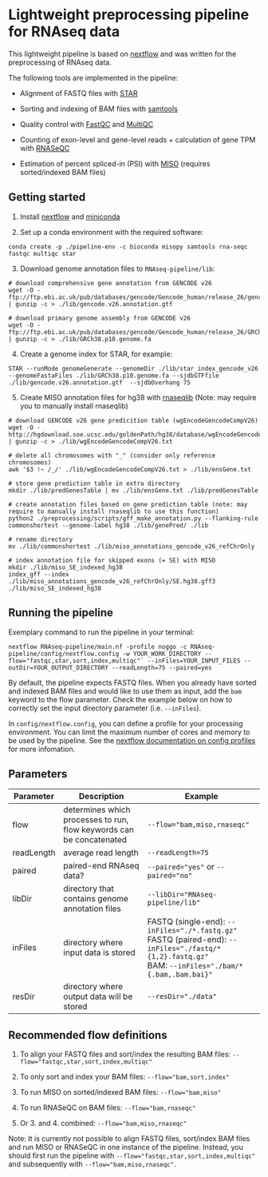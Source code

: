 # Lightweight preprocessing pipeline for RNAseq data

This lightweight pipeline is based on [nextflow](https://www.nextflow.io/) and was written for the preprocessing of RNAseq data. 

The following tools are implemented in the pipeline:

- Alignment of FASTQ files with [STAR](https://github.com/alexdobin/STAR)

- Sorting and indexing of BAM files with [samtools](http://www.htslib.org/) 

- Quality control with [FastQC](https://www.bioinformatics.babraham.ac.uk/projects/fastqc/) and [MultiQC](https://multiqc.info/) 

- Counting of exon-level and gene-level reads + calculation of gene TPM with [RNASeQC](https://github.com/getzlab/rnaseqc) 

- Estimation of percent spliced-in (PSI) with [MISO](https://miso.readthedocs.io/en/fastmiso/) (requires sorted/indexed BAM files)

## Getting started

1. Install [nextflow](https://www.nextflow.io/docs/latest/getstarted.html) and [miniconda](https://docs.conda.io/en/latest/miniconda.html) 

2. Set up a conda environment with the required software: 

`conda create -p ./pipeline-env -c bioconda misopy samtools rna-seqc fastqc multiqc star`

3. Download genome annotation files to `RNAseq-pipeline/lib`:
```
# download comprehensive gene annotation from GENCODE v26
wget -O - ftp://ftp.ebi.ac.uk/pub/databases/gencode/Gencode_human/release_26/gencode.v26.annotation.gtf.gz | gunzip -c > ./lib/gencode.v26.annotation.gtf

# download primary genome assembly from GENCODE v26
wget -O - ftp://ftp.ebi.ac.uk/pub/databases/gencode/Gencode_human/release_26/GRCh38.p10.genome.fa.gz | gunzip -c > ./lib/GRCh38.p10.genome.fa
```

4. Create a genome index for STAR, for example:

`STAR --runMode genomeGenerate --genomeDir ./lib/star_index_gencode_v26 --genomeFastaFiles ./lib/GRCh38.p10.genome.fa --sjdbGTFfile ./lib/gencode.v26.annotation.gtf  --sjdbOverhang 75`

5. Create MISO annotation files for hg38 with [rnaseqlib](https://rnaseqlib.readthedocs.io/en/clip/#creating-custom-gff-annotations-for-miso) (Note: may require you to manually install rnaseqlib)
```
# download GENCODE v26 gene predicition table (wgEncodeGencodeCompV26)
wget -O - http://hgdownload.soe.ucsc.edu/goldenPath/hg38/database/wgEncodeGencodeCompV26.txt.gz | gunzip -c > ./lib/wgEncodeGencodeCompV26.txt

# delete all chromosomes with "_" (consider only reference chromosomes)
awk '$3 !~ /_/' ./lib/wgEncodeGencodeCompV26.txt > ./lib/ensGene.txt

# store gene prediction table in extra directory
mkdir ./lib/predGenesTable | mv ./lib/ensGene.txt ./lib/predGenesTable

# create annotation files based on gene prediction table (note: may require to manually install rnaseqlib to use this function)
python2 ./preprocessing/scripts/gff_make_annotation.py --flanking-rule commonshortest --genome-label hg38 ./lib/genePred/ ./lib

# rename directory
mv ./lib/commonshortest ./lib/miso_annotations_gencode_v26_refChrOnly

# index annotation file for skipped exons (= SE) with MISO
mkdir ./lib/miso_SE_indexed_hg38
index_gff --index ./lib/miso_annotations_gencode_v26_refChrOnly/SE.hg38.gff3 ./lib/miso_SE_indexed_hg38
```

## Running the pipeline

Exemplary command to run the pipeline in your terminal:
```
nextflow RNAseq-pipeline/main.nf -profile noggo -c RNAseq-pipeline/config/nextflow.config -w YOUR_WORK_DIRECTORY --flow="fastqc,star,sort,index,multiqc"` --inFiles=YOUR_INPUT_FILES --outDir=YOUR_OUTPUT_DIRECTORY --readLength=75 --paired=yes
```

By default, the pipeline expects FASTQ files. When you already have sorted and indexed BAM files and would like to use them as input, add the `bam` keyword to the flow parameter. Check the example below on how to correctly set the input directory parameter (i.e. `--inFiles`). 

In `config/nextflow.config`, you can define a profile for your processing environment. You can limit the maximum number of cores and memory to be used by the pipeline. See the [nextflow documentation on config profiles](https://www.nextflow.io/docs/latest/config.html#config-profiles) for more infomation.

## Parameters

| Parameter     | Description                  | Example                                            |
|---------------|------------------------------|----------------------------------------------------|
| flow          |  determines which processes to run, flow keywords can be concatenated | `--flow="bam,miso,rnaseqc"` |
| readLength    |  average read length | `--readLength=75` |
| paired        |  paired-end RNAseq data? | `--paired="yes"` or `--paired="no"` | 
| libDir        |  directory that contains genome annotation files | `--libDir="RNAseq-pipeline/lib"` |
| inFiles       |  directory where input data is stored | FASTQ (single-end): `--inFiles="./*.fastq.gz"`<br> FASTQ (paired-end): `--inFiles="./fastq/*{1,2}.fastq.gz"` <br> BAM: `--inFiles="./bam/*{.bam,.bam.bai}"` |                     
| resDir        |  directory where output data will be stored  | `--resDir="./data"` | 

## Recommended flow definitions

1. To align your FASTQ files and sort/index the resulting BAM files: `--flow="fastqc,star,sort,index,multiqc"`

2. To only sort and index your BAM files: `--flow="bam,sort,index"`

3. To run MISO on sorted/indexed BAM files: `--flow="bam,miso"`

4. To run RNASeQC on BAM files: `--flow="bam,rnaseqc"`

5. Or 3. and 4. combined: `--flow="bam,miso,rnaseqc"`

Note: It is currently not possible to align FASTQ files, sort/index BAM files and run MISO or RNASeQC in one instance of the pipeline. Instead, you should first run the pipeline with `--flow="fastqc,star,sort,index,multiqc"` and subsequently with `--flow="bam,miso,rnaseqc"`.
